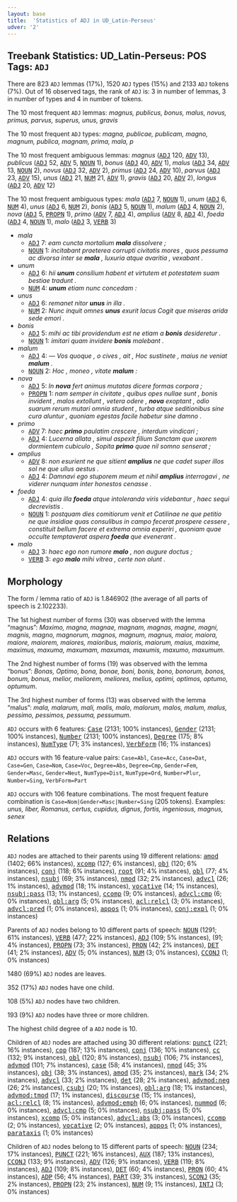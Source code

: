 ```yaml
---
layout: base
title:  'Statistics of ADJ in UD_Latin-Perseus'
udver: '2'
---
```


## Treebank Statistics: UD_Latin-Perseus: POS Tags: `ADJ`

There are 823 `ADJ` lemmas (17%), 1520 `ADJ` types (15%) and 2133 `ADJ` tokens (7%).
Out of 16 observed tags, the rank of `ADJ` is: 3 in number of lemmas, 3 in number of types and 4 in number of tokens.

The 10 most frequent `ADJ` lemmas: <em>magnus, publicus, bonus, malus, novus, primus, parvus, superus, unus, gravis</em>

The 10 most frequent `ADJ` types:  <em>magna, publicae, publicam, magno, magnum, publica, magnam, prima, mala, p</em>

The 10 most frequent ambiguous lemmas: <em>magnus</em> (<tt><a href="la_perseus-pos-ADJ.html">ADJ</a></tt> 120, <tt><a href="la_perseus-pos-ADV.html">ADV</a></tt> 13), <em>publicus</em> (<tt><a href="la_perseus-pos-ADJ.html">ADJ</a></tt> 52, <tt><a href="la_perseus-pos-ADV.html">ADV</a></tt> 5, <tt><a href="la_perseus-pos-NOUN.html">NOUN</a></tt> 1), <em>bonus</em> (<tt><a href="la_perseus-pos-ADJ.html">ADJ</a></tt> 40, <tt><a href="la_perseus-pos-ADV.html">ADV</a></tt> 1), <em>malus</em> (<tt><a href="la_perseus-pos-ADJ.html">ADJ</a></tt> 34, <tt><a href="la_perseus-pos-ADV.html">ADV</a></tt> 13, <tt><a href="la_perseus-pos-NOUN.html">NOUN</a></tt> 2), <em>novus</em> (<tt><a href="la_perseus-pos-ADJ.html">ADJ</a></tt> 32, <tt><a href="la_perseus-pos-ADV.html">ADV</a></tt> 2), <em>primus</em> (<tt><a href="la_perseus-pos-ADJ.html">ADJ</a></tt> 24, <tt><a href="la_perseus-pos-ADV.html">ADV</a></tt> 10), <em>parvus</em> (<tt><a href="la_perseus-pos-ADJ.html">ADJ</a></tt> 23, <tt><a href="la_perseus-pos-ADV.html">ADV</a></tt> 15), <em>unus</em> (<tt><a href="la_perseus-pos-ADJ.html">ADJ</a></tt> 21, <tt><a href="la_perseus-pos-NUM.html">NUM</a></tt> 21, <tt><a href="la_perseus-pos-ADV.html">ADV</a></tt> 1), <em>gravis</em> (<tt><a href="la_perseus-pos-ADJ.html">ADJ</a></tt> 20, <tt><a href="la_perseus-pos-ADV.html">ADV</a></tt> 2), <em>longus</em> (<tt><a href="la_perseus-pos-ADJ.html">ADJ</a></tt> 20, <tt><a href="la_perseus-pos-ADV.html">ADV</a></tt> 12)

The 10 most frequent ambiguous types:  <em>mala</em> (<tt><a href="la_perseus-pos-ADJ.html">ADJ</a></tt> 7, <tt><a href="la_perseus-pos-NOUN.html">NOUN</a></tt> 1), <em>unum</em> (<tt><a href="la_perseus-pos-ADJ.html">ADJ</a></tt> 6, <tt><a href="la_perseus-pos-NUM.html">NUM</a></tt> 4), <em>unus</em> (<tt><a href="la_perseus-pos-ADJ.html">ADJ</a></tt> 6, <tt><a href="la_perseus-pos-NUM.html">NUM</a></tt> 2), <em>bonis</em> (<tt><a href="la_perseus-pos-ADJ.html">ADJ</a></tt> 5, <tt><a href="la_perseus-pos-NOUN.html">NOUN</a></tt> 1), <em>malum</em> (<tt><a href="la_perseus-pos-ADJ.html">ADJ</a></tt> 4, <tt><a href="la_perseus-pos-NOUN.html">NOUN</a></tt> 2), <em>nova</em> (<tt><a href="la_perseus-pos-ADJ.html">ADJ</a></tt> 5, <tt><a href="la_perseus-pos-PROPN.html">PROPN</a></tt> 1), <em>primo</em> (<tt><a href="la_perseus-pos-ADV.html">ADV</a></tt> 7, <tt><a href="la_perseus-pos-ADJ.html">ADJ</a></tt> 4), <em>amplius</em> (<tt><a href="la_perseus-pos-ADV.html">ADV</a></tt> 8, <tt><a href="la_perseus-pos-ADJ.html">ADJ</a></tt> 4), <em>foeda</em> (<tt><a href="la_perseus-pos-ADJ.html">ADJ</a></tt> 4, <tt><a href="la_perseus-pos-NOUN.html">NOUN</a></tt> 1), <em>malo</em> (<tt><a href="la_perseus-pos-ADJ.html">ADJ</a></tt> 3, <tt><a href="la_perseus-pos-VERB.html">VERB</a></tt> 3)


* <em>mala</em>
  * <tt><a href="la_perseus-pos-ADJ.html">ADJ</a></tt> 7: <em>eam cuncta mortalium <b>mala</b> dissolvere ;</em>
  * <tt><a href="la_perseus-pos-NOUN.html">NOUN</a></tt> 1: <em>incitabant praeterea corrupti civitatis mores , quos pessuma ac divorsa inter se <b>mala</b> , luxuria atque avaritia , vexabant .</em>
* <em>unum</em>
  * <tt><a href="la_perseus-pos-ADJ.html">ADJ</a></tt> 6: <em>hii <b>unum</b> consilium habent et virtutem et potestatem suam bestiae tradunt .</em>
  * <tt><a href="la_perseus-pos-NUM.html">NUM</a></tt> 4: <em><b>unum</b> etiam nunc concedam :</em>
* <em>unus</em>
  * <tt><a href="la_perseus-pos-ADJ.html">ADJ</a></tt> 6: <em>remanet nitor <b>unus</b> in illa .</em>
  * <tt><a href="la_perseus-pos-NUM.html">NUM</a></tt> 2: <em>Nunc inquit omnes <b>unus</b> exurit lacus Cogit que miseras arida sede emori .</em>
* <em>bonis</em>
  * <tt><a href="la_perseus-pos-ADJ.html">ADJ</a></tt> 5: <em>mihi ac tibi providendum est ne etiam a <b>bonis</b> desideretur .</em>
  * <tt><a href="la_perseus-pos-NOUN.html">NOUN</a></tt> 1: <em>imitari quam invidere <b>bonis</b> malebant .</em>
* <em>malum</em>
  * <tt><a href="la_perseus-pos-ADJ.html">ADJ</a></tt> 4: <em>— Vos quoque , o cives , ait , Hoc sustinete , maius ne veniat <b>malum</b> .</em>
  * <tt><a href="la_perseus-pos-NOUN.html">NOUN</a></tt> 2: <em>Hoc , moneo , vitate <b>malum</b> :</em>
* <em>nova</em>
  * <tt><a href="la_perseus-pos-ADJ.html">ADJ</a></tt> 5: <em>In <b>nova</b> fert animus mutatas dicere formas corpora ;</em>
  * <tt><a href="la_perseus-pos-PROPN.html">PROPN</a></tt> 1: <em>nam semper in civitate , quibus opes nullae sunt , bonis invident , malos extollunt , vetera odere , <b>nova</b> exoptant , odio suarum rerum mutari omnia student , turba atque seditionibus sine cura aluntur , quoniam egestas facile habetur sine damno .</em>
* <em>primo</em>
  * <tt><a href="la_perseus-pos-ADV.html">ADV</a></tt> 7: <em>haec <b>primo</b> paulatim crescere , interdum vindicari ;</em>
  * <tt><a href="la_perseus-pos-ADJ.html">ADJ</a></tt> 4: <em>Lucerna allata , simul aspexit filium Sanctam que uxorem dormientem cubiculo , Sopita <b>primo</b> quae nil somno senserat ;</em>
* <em>amplius</em>
  * <tt><a href="la_perseus-pos-ADV.html">ADV</a></tt> 8: <em>non esurient ne que sitient <b>amplius</b> ne que cadet super illos sol ne que ullus aestus .</em>
  * <tt><a href="la_perseus-pos-ADJ.html">ADJ</a></tt> 4: <em>Damnavi ego stuporem meum et nihil <b>amplius</b> interrogavi , ne viderer nunquam inter honestos cenasse .</em>
* <em>foeda</em>
  * <tt><a href="la_perseus-pos-ADJ.html">ADJ</a></tt> 4: <em>quia illa <b>foeda</b> atque intoleranda viris videbantur , haec sequi decrevistis .</em>
  * <tt><a href="la_perseus-pos-NOUN.html">NOUN</a></tt> 1: <em>postquam dies comitiorum venit et Catilinae ne que petitio ne que insidiae quas consulibus in campo fecerat prospere cessere , constituit bellum facere et extrema omnia experiri , quoniam quae occulte temptaverat aspera <b>foeda</b> que evenerant .</em>
* <em>malo</em>
  * <tt><a href="la_perseus-pos-ADJ.html">ADJ</a></tt> 3: <em>haec ego non rumore <b>malo</b> , non augure doctus ;</em>
  * <tt><a href="la_perseus-pos-VERB.html">VERB</a></tt> 3: <em>ego <b>malo</b> mihi vitrea , certe non olunt .</em>

## Morphology

The form / lemma ratio of `ADJ` is 1.846902 (the average of all parts of speech is 2.102233).

The 1st highest number of forms (30) was observed with the lemma “magnus”: <em>Maximo, magna, magnae, magnam, magnas, magne, magni, magnis, magno, magnorum, magnos, magnum, magnus, maior, maiora, maiore, maiorem, maiores, maioribus, maioris, maiorum, maius, maxime, maximus, maxuma, maxumam, maxumas, maxumis, maxumo, maxumum</em>.

The 2nd highest number of forms (19) was observed with the lemma “bonus”: <em>Bonas, Optimo, bona, bonae, boni, bonis, bono, bonorum, bonos, bonum, bonus, melior, meliorem, meliores, melius, optimi, optimos, optumo, optumum</em>.

The 3rd highest number of forms (13) was observed with the lemma “malus”: <em>mala, malarum, mali, malis, malo, malorum, malos, malum, malus, pessimo, pessimos, pessuma, pessumum</em>.

`ADJ` occurs with 6 features: <tt><a href="la_perseus-feat-Case.html">Case</a></tt> (2131; 100% instances), <tt><a href="la_perseus-feat-Gender.html">Gender</a></tt> (2131; 100% instances), <tt><a href="la_perseus-feat-Number.html">Number</a></tt> (2131; 100% instances), <tt><a href="la_perseus-feat-Degree.html">Degree</a></tt> (175; 8% instances), <tt><a href="la_perseus-feat-NumType.html">NumType</a></tt> (71; 3% instances), <tt><a href="la_perseus-feat-VerbForm.html">VerbForm</a></tt> (16; 1% instances)

`ADJ` occurs with 16 feature-value pairs: `Case=Abl`, `Case=Acc`, `Case=Dat`, `Case=Gen`, `Case=Nom`, `Case=Voc`, `Degree=Abs`, `Degree=Cmp`, `Gender=Fem`, `Gender=Masc`, `Gender=Neut`, `NumType=Dist`, `NumType=Ord`, `Number=Plur`, `Number=Sing`, `VerbForm=Part`

`ADJ` occurs with 106 feature combinations.
The most frequent feature combination is `Case=Nom|Gender=Masc|Number=Sing` (205 tokens).
Examples: <em>unus, liber, Romanus, certus, cupidus, dignus, fortis, ingeniosus, magnus, senex</em>


## Relations

`ADJ` nodes are attached to their parents using 19 different relations: <tt><a href="la_perseus-dep-amod.html">amod</a></tt> (1402; 66% instances), <tt><a href="la_perseus-dep-xcomp.html">xcomp</a></tt> (127; 6% instances), <tt><a href="la_perseus-dep-obj.html">obj</a></tt> (120; 6% instances), <tt><a href="la_perseus-dep-conj.html">conj</a></tt> (118; 6% instances), <tt><a href="la_perseus-dep-root.html">root</a></tt> (91; 4% instances), <tt><a href="la_perseus-dep-obl.html">obl</a></tt> (77; 4% instances), <tt><a href="la_perseus-dep-nsubj.html">nsubj</a></tt> (69; 3% instances), <tt><a href="la_perseus-dep-nmod.html">nmod</a></tt> (32; 2% instances), <tt><a href="la_perseus-dep-advcl.html">advcl</a></tt> (26; 1% instances), <tt><a href="la_perseus-dep-advmod.html">advmod</a></tt> (18; 1% instances), <tt><a href="la_perseus-dep-vocative.html">vocative</a></tt> (14; 1% instances), <tt><a href="la_perseus-dep-nsubj-pass.html">nsubj:pass</a></tt> (13; 1% instances), <tt><a href="la_perseus-dep-ccomp.html">ccomp</a></tt> (9; 0% instances), <tt><a href="la_perseus-dep-advcl-cmp.html">advcl:cmp</a></tt> (6; 0% instances), <tt><a href="la_perseus-dep-obl-arg.html">obl:arg</a></tt> (5; 0% instances), <tt><a href="la_perseus-dep-acl-relcl.html">acl:relcl</a></tt> (3; 0% instances), <tt><a href="la_perseus-dep-advcl-pred.html">advcl:pred</a></tt> (1; 0% instances), <tt><a href="la_perseus-dep-appos.html">appos</a></tt> (1; 0% instances), <tt><a href="la_perseus-dep-conj-expl.html">conj:expl</a></tt> (1; 0% instances)

Parents of `ADJ` nodes belong to 10 different parts of speech: <tt><a href="la_perseus-pos-NOUN.html">NOUN</a></tt> (1291; 61% instances), <tt><a href="la_perseus-pos-VERB.html">VERB</a></tt> (477; 22% instances), <tt><a href="la_perseus-pos-ADJ.html">ADJ</a></tt> (109; 5% instances),  (91; 4% instances), <tt><a href="la_perseus-pos-PROPN.html">PROPN</a></tt> (73; 3% instances), <tt><a href="la_perseus-pos-PRON.html">PRON</a></tt> (42; 2% instances), <tt><a href="la_perseus-pos-DET.html">DET</a></tt> (41; 2% instances), <tt><a href="la_perseus-pos-ADV.html">ADV</a></tt> (5; 0% instances), <tt><a href="la_perseus-pos-NUM.html">NUM</a></tt> (3; 0% instances), <tt><a href="la_perseus-pos-CCONJ.html">CCONJ</a></tt> (1; 0% instances)

1480 (69%) `ADJ` nodes are leaves.

352 (17%) `ADJ` nodes have one child.

108 (5%) `ADJ` nodes have two children.

193 (9%) `ADJ` nodes have three or more children.

The highest child degree of a `ADJ` node is 10.

Children of `ADJ` nodes are attached using 30 different relations: <tt><a href="la_perseus-dep-punct.html">punct</a></tt> (221; 16% instances), <tt><a href="la_perseus-dep-cop.html">cop</a></tt> (187; 13% instances), <tt><a href="la_perseus-dep-conj.html">conj</a></tt> (136; 10% instances), <tt><a href="la_perseus-dep-cc.html">cc</a></tt> (132; 9% instances), <tt><a href="la_perseus-dep-obl.html">obl</a></tt> (120; 8% instances), <tt><a href="la_perseus-dep-nsubj.html">nsubj</a></tt> (106; 7% instances), <tt><a href="la_perseus-dep-advmod.html">advmod</a></tt> (101; 7% instances), <tt><a href="la_perseus-dep-case.html">case</a></tt> (58; 4% instances), <tt><a href="la_perseus-dep-nmod.html">nmod</a></tt> (45; 3% instances), <tt><a href="la_perseus-dep-obj.html">obj</a></tt> (38; 3% instances), <tt><a href="la_perseus-dep-amod.html">amod</a></tt> (35; 2% instances), <tt><a href="la_perseus-dep-mark.html">mark</a></tt> (34; 2% instances), <tt><a href="la_perseus-dep-advcl.html">advcl</a></tt> (33; 2% instances), <tt><a href="la_perseus-dep-det.html">det</a></tt> (28; 2% instances), <tt><a href="la_perseus-dep-advmod-neg.html">advmod:neg</a></tt> (26; 2% instances), <tt><a href="la_perseus-dep-csubj.html">csubj</a></tt> (20; 1% instances), <tt><a href="la_perseus-dep-obl-arg.html">obl:arg</a></tt> (18; 1% instances), <tt><a href="la_perseus-dep-advmod-tmod.html">advmod:tmod</a></tt> (17; 1% instances), <tt><a href="la_perseus-dep-discourse.html">discourse</a></tt> (15; 1% instances), <tt><a href="la_perseus-dep-acl-relcl.html">acl:relcl</a></tt> (8; 1% instances), <tt><a href="la_perseus-dep-advmod-emph.html">advmod:emph</a></tt> (6; 0% instances), <tt><a href="la_perseus-dep-nummod.html">nummod</a></tt> (6; 0% instances), <tt><a href="la_perseus-dep-advcl-cmp.html">advcl:cmp</a></tt> (5; 0% instances), <tt><a href="la_perseus-dep-nsubj-pass.html">nsubj:pass</a></tt> (5; 0% instances), <tt><a href="la_perseus-dep-xcomp.html">xcomp</a></tt> (5; 0% instances), <tt><a href="la_perseus-dep-advcl-abs.html">advcl:abs</a></tt> (3; 0% instances), <tt><a href="la_perseus-dep-ccomp.html">ccomp</a></tt> (2; 0% instances), <tt><a href="la_perseus-dep-vocative.html">vocative</a></tt> (2; 0% instances), <tt><a href="la_perseus-dep-appos.html">appos</a></tt> (1; 0% instances), <tt><a href="la_perseus-dep-parataxis.html">parataxis</a></tt> (1; 0% instances)

Children of `ADJ` nodes belong to 15 different parts of speech: <tt><a href="la_perseus-pos-NOUN.html">NOUN</a></tt> (234; 17% instances), <tt><a href="la_perseus-pos-PUNCT.html">PUNCT</a></tt> (221; 16% instances), <tt><a href="la_perseus-pos-AUX.html">AUX</a></tt> (187; 13% instances), <tt><a href="la_perseus-pos-CCONJ.html">CCONJ</a></tt> (133; 9% instances), <tt><a href="la_perseus-pos-ADV.html">ADV</a></tt> (126; 9% instances), <tt><a href="la_perseus-pos-VERB.html">VERB</a></tt> (119; 8% instances), <tt><a href="la_perseus-pos-ADJ.html">ADJ</a></tt> (109; 8% instances), <tt><a href="la_perseus-pos-DET.html">DET</a></tt> (60; 4% instances), <tt><a href="la_perseus-pos-PRON.html">PRON</a></tt> (60; 4% instances), <tt><a href="la_perseus-pos-ADP.html">ADP</a></tt> (56; 4% instances), <tt><a href="la_perseus-pos-PART.html">PART</a></tt> (39; 3% instances), <tt><a href="la_perseus-pos-SCONJ.html">SCONJ</a></tt> (35; 2% instances), <tt><a href="la_perseus-pos-PROPN.html">PROPN</a></tt> (23; 2% instances), <tt><a href="la_perseus-pos-NUM.html">NUM</a></tt> (9; 1% instances), <tt><a href="la_perseus-pos-INTJ.html">INTJ</a></tt> (3; 0% instances)

